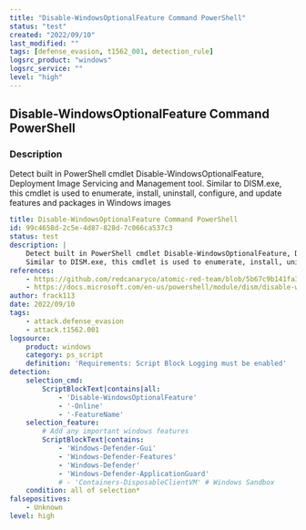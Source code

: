 ```yaml
---
title: "Disable-WindowsOptionalFeature Command PowerShell"
status: "test"
created: "2022/09/10"
last_modified: ""
tags: [defense_evasion, t1562_001, detection_rule]
logsrc_product: "windows"
logsrc_service: ""
level: "high"
---
```


## Disable-WindowsOptionalFeature Command PowerShell

### Description

Detect built in PowerShell cmdlet Disable-WindowsOptionalFeature, Deployment Image Servicing and Management tool.
Similar to DISM.exe, this cmdlet is used to enumerate, install, uninstall, configure, and update features and packages in Windows images


```yml
title: Disable-WindowsOptionalFeature Command PowerShell
id: 99c4658d-2c5e-4d87-828d-7c066ca537c3
status: test
description: |
    Detect built in PowerShell cmdlet Disable-WindowsOptionalFeature, Deployment Image Servicing and Management tool.
    Similar to DISM.exe, this cmdlet is used to enumerate, install, uninstall, configure, and update features and packages in Windows images
references:
    - https://github.com/redcanaryco/atomic-red-team/blob/5b67c9b141fa3918017f8fa44f2f88f0b1ecb9e1/atomics/T1562.001/T1562.001.md
    - https://docs.microsoft.com/en-us/powershell/module/dism/disable-windowsoptionalfeature?view=windowsserver2022-ps
author: frack113
date: 2022/09/10
tags:
    - attack.defense_evasion
    - attack.t1562.001
logsource:
    product: windows
    category: ps_script
    definition: 'Requirements: Script Block Logging must be enabled'
detection:
    selection_cmd:
        ScriptBlockText|contains|all:
            - 'Disable-WindowsOptionalFeature'
            - '-Online'
            - '-FeatureName'
    selection_feature:
        # Add any important windows features
        ScriptBlockText|contains:
            - 'Windows-Defender-Gui'
            - 'Windows-Defender-Features'
            - 'Windows-Defender'
            - 'Windows-Defender-ApplicationGuard'
            # - 'Containers-DisposableClientVM' # Windows Sandbox
    condition: all of selection*
falsepositives:
    - Unknown
level: high

```
